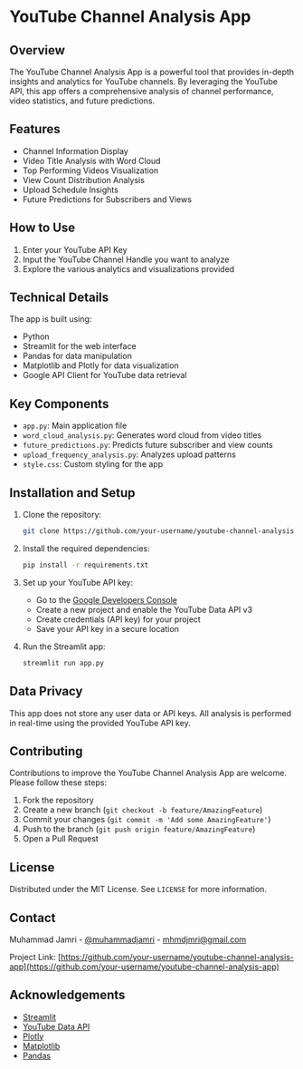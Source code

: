 # YouTube Channel Analysis App

## Overview

The YouTube Channel Analysis App is a powerful tool that provides in-depth insights and analytics for YouTube channels. By leveraging the YouTube API, this app offers a comprehensive analysis of channel performance, video statistics, and future predictions.

## Features

- Channel Information Display
- Video Title Analysis with Word Cloud
- Top Performing Videos Visualization
- View Count Distribution Analysis
- Upload Schedule Insights
- Future Predictions for Subscribers and Views

## How to Use

1. Enter your YouTube API Key
2. Input the YouTube Channel Handle you want to analyze
3. Explore the various analytics and visualizations provided

## Technical Details

The app is built using:

- Python
- Streamlit for the web interface
- Pandas for data manipulation
- Matplotlib and Plotly for data visualization
- Google API Client for YouTube data retrieval

## Key Components

- `app.py`: Main application file
- `word_cloud_analysis.py`: Generates word cloud from video titles
- `future_predictions.py`: Predicts future subscriber and view counts
- `upload_frequency_analysis.py`: Analyzes upload patterns
- `style.css`: Custom styling for the app

## Installation and Setup

1. Clone the repository:
   ```bash
   git clone https://github.com/your-username/youtube-channel-analysis-app.git
   ```

2. Install the required dependencies:
   ```bash
   pip install -r requirements.txt
   ```

3. Set up your YouTube API key:
   - Go to the [Google Developers Console](https://console.developers.google.com/)
   - Create a new project and enable the YouTube Data API v3
   - Create credentials (API key) for your project
   - Save your API key in a secure location

4. Run the Streamlit app:
   ```bash
   streamlit run app.py
   ```

## Data Privacy

This app does not store any user data or API keys. All analysis is performed in real-time using the provided YouTube API key.

## Contributing

Contributions to improve the YouTube Channel Analysis App are welcome. Please follow these steps:

1. Fork the repository
2. Create a new branch (`git checkout -b feature/AmazingFeature`)
3. Commit your changes (`git commit -m 'Add some AmazingFeature'`)
4. Push to the branch (`git push origin feature/AmazingFeature`)
5. Open a Pull Request

## License

Distributed under the MIT License. See `LICENSE` for more information.

## Contact

Muhammad Jamri - [@muhammadjamri](https://www.linkedin.com/in/muhammadjamri) - mhmdjmri@gmail.com

Project Link: [https://github.com/your-username/youtube-channel-analysis-app](https://github.com/your-username/youtube-channel-analysis-app)

## Acknowledgements

- [Streamlit](https://streamlit.io/)
- [YouTube Data API](https://developers.google.com/youtube/v3)
- [Plotly](https://plotly.com/)
- [Matplotlib](https://matplotlib.org/)
- [Pandas](https://pandas.pydata.org/)